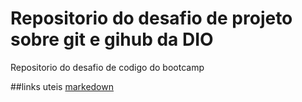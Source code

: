 # Repositorio do desafio de projeto sobre git e gihub da DIO
Repositorio do desafio de codigo do bootcamp

##links uteis
[markedown](https://pt.wikipedia.org/wiki/Markdown)
